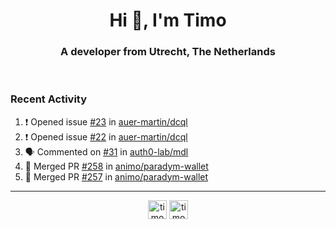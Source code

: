 <h1 align="center">Hi 👋, I'm Timo</h1>
<h3 align="center">A developer from Utrecht, The Netherlands</h3>
<br/>
<!-- https://github.com/rahuldkjain/github-profile-readme-generator --!>

<!--  <p align="left"><img src="https://github-readme-stats.vercel.app/api?username=timoglastra&show_icons=true&count_private=true&" alt="timoglastra" /></p> --!>

<!--
Github language stats
<p align="left"><img src="https://github-readme-stats.vercel.app/api/top-langs/?username=timoglastra&layout=compact" alt="timoglastra" /><p>
-->

<!-- Codestats language stats -->
<!-- <p align="left"><img src="https://codestats-readme.vercel.app/api/top-langs/?username=timoglastra&layout=compact&language_count=12" alt="timoglastra" /><p>    --!>
  
<h3>Recent Activity</h3>

<!--START_SECTION:activity-->
1. ❗ Opened issue [#23](https://github.com/auer-martin/dcql/issues/23) in [auer-martin/dcql](https://github.com/auer-martin/dcql)
2. ❗ Opened issue [#22](https://github.com/auer-martin/dcql/issues/22) in [auer-martin/dcql](https://github.com/auer-martin/dcql)
3. 🗣 Commented on [#31](https://github.com/auth0-lab/mdl/issues/31#issuecomment-2549392044) in [auth0-lab/mdl](https://github.com/auth0-lab/mdl)
4. 🎉 Merged PR [#258](https://github.com/animo/paradym-wallet/pull/258) in [animo/paradym-wallet](https://github.com/animo/paradym-wallet)
5. 🎉 Merged PR [#257](https://github.com/animo/paradym-wallet/pull/257) in [animo/paradym-wallet](https://github.com/animo/paradym-wallet)
<!--END_SECTION:activity-->

---

<p align="center">
<a href="https://twitter.com/timoglastra" target="blank"><img align="center" src="https://cdn.jsdelivr.net/npm/simple-icons@3.0.1/icons/twitter.svg" alt="timoglastra" height="30" width="30" /></a>
<a href="https://linkedin.com/in/timoglastra" target="blank"><img align="center" src="https://cdn.jsdelivr.net/npm/simple-icons@3.0.1/icons/linkedin.svg" alt="timoglastra" height="30" width="30" /></a>
</p>



